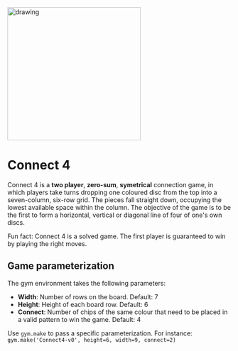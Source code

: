 
<img src="https://raw.githubusercontent.com/Danielhp95/gym-connect4/master/connect4.png" alt="drawing" width="300"/>

# Connect 4

Connect 4 is a **two player**, **zero-sum**, **symetrical** connection game, in
which players take turns dropping one coloured disc from the top into a
seven-column, six-row grid. The pieces fall straight down, occupying the lowest
available space within the column. The objective of the game is to be the first
to form a horizontal, vertical or diagonal line of four of one's own discs.

Fun fact: Connect 4 is a solved game. The first player is guaranteed to win by
playing the right moves.

## Game parameterization

The gym environment takes the following parameters:
+ **Width**: Number of rows on the board. Default: 7
+ **Height**: Height of each board row. Default: 6
+ **Connect**: Number of chips of the same colour that need to be placed in a valid pattern to win the game. Default: 4

Use `gym.make` to pass a specific parameterization. For instance: `gym.make('Connect4-v0', height=6, width=9, connect=2)`

